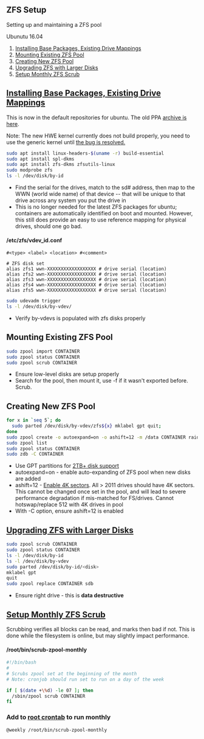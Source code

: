 ZFS Setup
-------------
Setting up and maintaining a ZFS pool

Ubunutu 16.04

1. [Installing Base Packages, Existing Drive Mappings](#installing-base-packages-existing-drive-mappings)
2. [Mounting Existing ZFS Pool](#mounting-existing-zfs-pool)
3. [Creating New ZFS Pool](#creating-new-zfs-pool)
4. [Upgrading ZFS with Larger Disks](#upgrading-zfs-with-larger-disks)
5. [Setup Monthly ZFS Scrub](#setup-monthly-zfs-scrub)

[Installing Base Packages, Existing Drive Mappings][3]
------------------------------------------------------
This is now in the default repositories for ubuntu. The old PPA [archive is
here][1].

Note: The new HWE kernel currently does not build properly, you need to use the 
generic kernel until [the bug is resolved.][10]

```bash
sudo apt install linux-headers-$(uname -r) build-essential
sudo apt install spl-dkms
sudo apt install zfs-dkms zfsutils-linux
sudo modprobe zfs
ls -l /dev/disk/by-id
```

* Find the serial for the drives, match to the sd# address, then map to the WWN
  (world wide name) of that device -- that will be unique to that drive across
  any system you put the drive in
* This is no longer needed for the latest ZFS packages for ubuntu; containers are
  automatically identified on boot and mounted. However, this still does provide
  an easy to use reference mapping for physical drives, should one go bad.

#### /etc/zfs/vdev_id.conf
```config
#<type> <label> <location> #<comment>

# ZFS disk set
alias zfs1 wwn-XXXXXXXXXXXXXXXXXX # drive serial (location)
alias zfs2 wwn-XXXXXXXXXXXXXXXXXX # drive serial (location)
alias zfs3 wwn-XXXXXXXXXXXXXXXXXX # drive serial (location)
alias zfs4 wwn-XXXXXXXXXXXXXXXXXX # drive serial (location)
alias zfs5 wwn-XXXXXXXXXXXXXXXXXX # drive serial (location)
````

```bash
sudo udevadm trigger
ls -l /dev/disk/by-vdev/
```

* Verify by-vdevs is populated with zfs disks properly

Mounting Existing ZFS Pool
--------------------------
```bash
sudo zpool import CONTAINER
sudo zpool status CONTAINER
sudo zpool scrub CONTAINER
```

* Ensure low-level disks are setup properly
* Search for the pool, then mount it, use -f if it wasn't exported before. Scrub.

Creating New ZFS Pool
---------------------
```bash
for x in `seq 5`; do
  sudo parted /dev/disk/by-vdev/zfs${x} mklabel gpt quit;
done
sudo zpool create -o autoexpand=on -o ashift=12 -m /data CONTAINER raidz /dev/disk/by-vdev/disk{1..5}
sudo zpool list
sudo zpool status CONTAINER
sudo zdb -C CONTAINER
```

* Use GPT partitions for [2TB+ disk support][2]
* autoexpand=on - enable auto-expanding of ZFS pool when new disks are added
* ashift=12 - [Enable 4K sectors][7]. All > 2011 drives should have 4K sectors.
  This cannot be changed once set in the pool, and will lead to severe
  performance degradation if mis-matched for FS/drives. Cannot hotswap/replace
  512 with 4K drives in pool
* With -C option, ensure ashift=12 is enabled

[Upgrading ZFS with Larger Disks][5]
------------------------------------
```bash
sudo zpool scrub CONTAINER
sudo zpool status CONTAINER
ls -l /dev/disk/by-id
ls -l /dev/disk/by-vdev
sudo parted /dev/disk/by-id/<disk>
mklabel gpt
quit
sudo zpool replace CONTAINER sdb
```

* Ensure right drive - this is __data destructive__

[Setup Monthly ZFS Scrub][8]
----------------------------
Scrubbing verifies all blocks can be read, and marks then bad if not. This
is done while the filesystem is online, but may slightly impact performance.

#### /root/bin/scrub-zpool-monthly
```bash
#!/bin/bash
#
# Scrubs zpool set at the beginning of the month
# Note: cronjob should run set to run on a day of the week

if [ $(date +\%d) -le 07 ]; then
  /sbin/zpool scrub CONTAINER
fi
```

### Add to [root crontab][9] to run monthly
```crontab
@weekly /root/bin/scrub-zpool-monthly
```

[1]: https://launchpad.net/~zfs-native/+archive/stable
[2]: http://www.cyberciti.biz/tips/fdisk-unable-to-create-partition-greater-2tb.html
[3]: http://flux.org.uk/howto/solaris/zfs_tutorial_01
[4]: https://github.com/zfsonlinux/zfs/issues/381
[5]: http://www.itsacon.net/computers/unix/growing-a-zfs-pool/
[6]: https://github.com/zfsonlinux/pkg-zfs/wiki/Ubuntu-ZFS-mountall-FAQ-and-troubleshooting
[7]: http://forums.freebsd.org/showthread.php?t=29539
[8]: https://docs.oracle.com/cd/E23823_01/html/819-5461/gbbwa.html
[9]: https://en.wikipedia.org/wiki/Cron
[10]: https://bugs.launchpad.net/ubuntu/+source/linux-hwe/+bug/1693757
